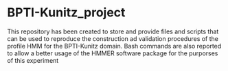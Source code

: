 # BPTI-Kunitz_project
This repository has been created to store and provide files and scripts that can be used to reproduce the construction ad validation procedures of the profile HMM for the BPTI-Kunitz domain. 
Bash commands are also reported to allow a better usage of the HMMER software package for the purporses of this experiment 
